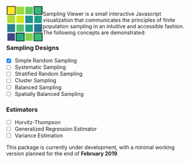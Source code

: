 <img src="docs/logo.png" alt="alt text" width="100" height="100" align="left">
  
  
  
Sampling Viewer is a small interactive Javascript visualization that communicates the principles of finite population
sampling in an intuitive and accessible fashion. The following concepts are demonstrated:

### Sampling Designs

- [x] Simple Random Sampling
- [ ] Systematic Sampling
- [ ] Stratified Random Sampling
- [ ] Cluster Sampling
- [ ] Balanced Sampling
- [ ] Spatially Balanced Sampling

### Estimators

- [ ] Horvitz-Thompson
- [ ] Generalized Regression Estimator
- [ ] Variance Estimation

This package is currently under development, with a minimal working version planned for the end of **February 2019**.
